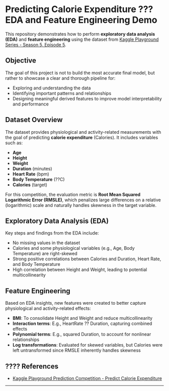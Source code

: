 # Predicting Calorie Expenditure ??? EDA and Feature Engineering Demo

This repository demonstrates how to perform **exploratory data analysis (EDA)** and **feature engineering** using the dataset from [Kaggle Playground Series - Season 5, Episode 5](https://www.kaggle.com/c/playground-series-s5e5).

## Objective

The goal of this project is not to build the most accurate final model, but rather to showcase a clear and thorough pipeline for:

- Exploring and understanding the data
- Identifying important patterns and relationships
- Designing meaningful derived features to improve model interpretability and performance

## Dataset Overview

The dataset provides physiological and activity-related measurements with the goal of predicting **calorie expenditure** (Calories). It includes variables such as:

- **Age**
- **Height**
- **Weight**
- **Duration** (minutes)
- **Heart Rate** (bpm)
- **Body Temperature** (??C)
- **Calories** (target)

For this competition, the evaluation metric is **Root Mean Squared Logarithmic Error (RMSLE)**, which penalizes large differences on a relative (logarithmic) scale and naturally handles skewness in the target variable.

## Exploratory Data Analysis (EDA)

Key steps and findings from the EDA include:

- No missing values in the dataset
- Calories and some physiological variables (e.g., Age, Body Temperature) are right-skewed
- Strong positive correlations between Calories and Duration, Heart Rate, and Body Temperature
- High correlation between Height and Weight, leading to potential multicollinearity

##  Feature Engineering

Based on EDA insights, new features were created to better capture physiological and activity-related effects:

- **BMI**: To consolidate Height and Weight and reduce multicollinearity
- **Interaction terms**: E.g., HeartRate ?? Duration, capturing combined effects
- **Polynomial terms**: E.g., squared Duration, to account for nonlinear relationships
- **Log transformations**: Evaluated for skewed variables, but Calories were left untransformed since RMSLE inherently handles skewness



## ???? References

- [Kaggle Playground Prediction Competition - Predict Calorie Expenditure](https://www.kaggle.com/c/playground-series-s5e5)
---



